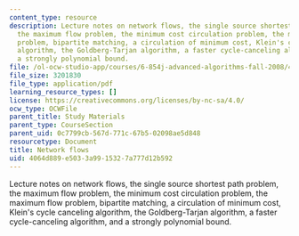 ```yaml
---
content_type: resource
description: Lecture notes on network flows, the single source shortest path problem,
  the maximum flow problem, the minimum cost circulation problem, the maximum flow
  problem, bipartite matching, a circulation of minimum cost, Klein's cycle canceling
  algorithm, the Goldberg-Tarjan algorithm, a faster cycle-canceling algorithm, and
  a strongly polynomial bound.
file: /ol-ocw-studio-app/courses/6-854j-advanced-algorithms-fall-2008/4064d889e5033a9915327a777d12b592_notes_flow.pdf
file_size: 3201830
file_type: application/pdf
learning_resource_types: []
license: https://creativecommons.org/licenses/by-nc-sa/4.0/
ocw_type: OCWFile
parent_title: Study Materials
parent_type: CourseSection
parent_uid: 0c7799cb-567d-771c-67b5-02098ae5d848
resourcetype: Document
title: Network flows
uid: 4064d889-e503-3a99-1532-7a777d12b592
---
```

Lecture notes on network flows, the single source shortest path problem, the maximum flow problem, the minimum cost circulation problem, the maximum flow problem, bipartite matching, a circulation of minimum cost, Klein's cycle canceling algorithm, the Goldberg-Tarjan algorithm, a faster cycle-canceling algorithm, and a strongly polynomial bound.